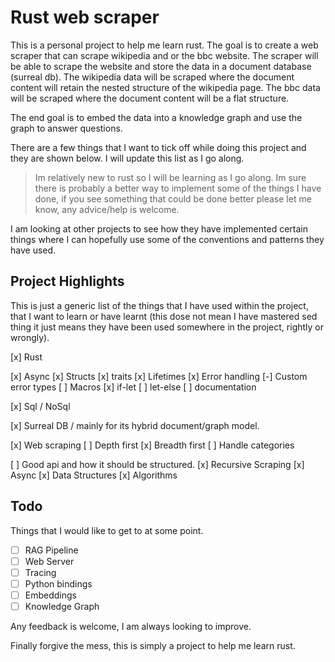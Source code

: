 # Rust web scraper

This is a personal project to help me learn rust. The goal is to create a web scraper that can scrape wikipedia and or the bbc website. The scraper will be able to scrape the website and store the data in a document database (surreal db). The wikipedia data will be scraped where the document content will retain the nested structure of the wikipedia page. The bbc data will be scraped where the document content will be a flat structure.

The end goal is to embed the data into a knowledge graph and use the graph to answer questions.

There are a few things that I want to tick off while doing this project and they are shown below. I will update this list as I go along.

> Im relatively new to rust so I will be learning as I go along. Im sure there is probably a better way to implement some of the things I have done, if you see something that could be done better please let me know, any advice/help is welcome.

I am looking at other projects to see how they have implemented certain things where I can hopefully use some of the conventions and patterns they have used.

## Project Highlights

This is just a generic list of the things that I have used within the project, that I want to learn or have learnt (this dose not mean I have mastered sed thing it just means they have been used somewhere in the project, rightly or wrongly).

[x] Rust

  [x] Async
  [x] Structs
  [x] traits
  [x] Lifetimes
  [x] Error handling
  [-] Custom error types
  [ ] Macros
  [x] if-let
  [ ] let-else
  [ ] documentation

[x] Sql / NoSql

[x] Surreal DB / mainly for its hybrid document/graph model.

[x] Web scraping
  [ ] Depth first
  [x] Breadth first
  [ ] Handle categories

[ ] Good api and how it should be structured.
[x] Recursive Scraping
[x] Async
[x] Data Structures
[x] Algorithms

## Todo

Things that I would like to get to at some point.

- [ ] RAG Pipeline
- [ ] Web Server
- [ ] Tracing
- [ ] Python bindings
- [ ] Embeddings
- [ ] Knowledge Graph

Any feedback is welcome, I am always looking to improve.

Finally forgive the mess, this is simply a project to help me learn rust.
